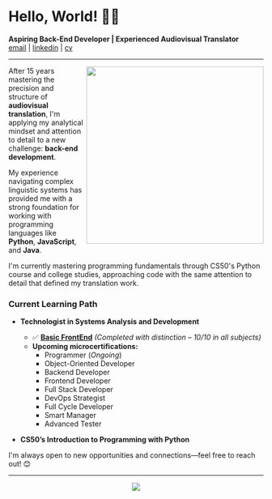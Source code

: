 # Hello, World! 🖖🏻   

**Aspiring Back-End Developer | Experienced Audiovisual Translator**  
[email](mailto:badaro_ap@proton.me) | [linkedin](https://linkedin.com/in/apbadaro) | [cv](https://apbadaro.github.io/cv/)   

---  

<img align="right" src="https://github.com/user-attachments/assets/bf5b27b6-19a4-4fa0-9e75-e8971bc7a6f8" width="350">  

After 15 years mastering the precision and structure of **audiovisual translation**, I'm applying my analytical mindset and attention to detail to a new challenge: **back-end development**.

My experience navigating complex linguistic systems has provided me with a strong foundation for working with programming languages like **Python**, **JavaScript**, and **Java**.

I'm currently mastering programming fundamentals through CS50's Python course and college studies, approaching code with the same attention to detail that defined my translation work.  


### Current Learning Path  
- **Technologist in Systems Analysis and Development**  
  - ✅ **[Basic FrontEnd](https://certificados.descomplica.com.br/graduacao/0957c74b3b2eca10b72d1744dd1d3e051b03a1a122be7150e94d3302cd3c185c)** *(Completed with distinction – 10/10 in all subjects)*  
  - **Upcoming microcertifications:**  
    - Programmer (*Ongoing*)  
    - Object-Oriented Developer  
    - Backend Developer  
    - Frontend Developer  
    - Full Stack Developer  
    - DevOps Strategist  
    - Full Cycle Developer  
    - Smart Manager  
    - Advanced Tester  

- **CS50’s Introduction to Programming with Python**  

I'm always open to new opportunities and connections—feel free to reach out! 😊  

---  

<p align="center">
  <img src="https://skillicons.dev/icons?i=python,java,javascript,django,git,github,vscode,html,css,markdown" />
</p>
